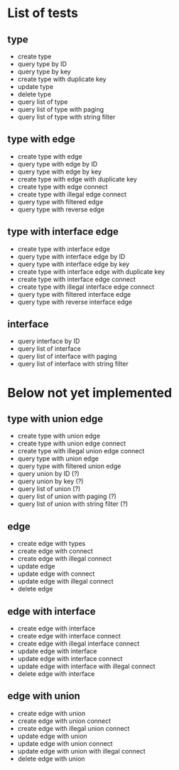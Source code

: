 # List of tests

## type
- create type
- query type by ID
- query type by key
- create type with duplicate key
- update type
- delete type
- query list of type
- query list of type with paging
- query list of type with string filter

## type with edge
- create type with edge
- query type with edge by ID
- query type with edge by key
- create type with edge with duplicate key
- create type with edge connect
- create type with illegal edge connect
- query type with filtered edge
- query type with reverse edge

## type with interface edge
- create type with interface edge
- query type with interface edge by ID
- query type with interface edge by key
- create type with interface edge with duplicate key
- create type with interface edge connect
- create type with illegal interface edge connect
- query type with filtered interface edge
- query type with reverse interface edge

## interface
- query interface by ID
- query list of interface
- query list of interface with paging
- query list of interface with string filter

# Below not yet implemented

## type with union edge
- create type with union edge
- create type with union edge connect
- create type with illegal union edge connect
- query type with union edge
- query type with filtered union edge
- query union by ID (?)
- query union by key (?)
- query list of union (?)
- query list of union with paging (?)
- query list of union with string filter (?)

## edge
- create edge with types
- create edge with connect
- create edge with illegal connect
- update edge
- update edge with connect
- update edge with illegal connect
- delete edge

## edge with interface
- create edge with interface
- create edge with interface connect
- create edge with illegal interface connect
- update edge with interface
- update edge with interface connect
- update edge with interface with illegal connect
- delete edge with interface

## edge with union
- create edge with union
- create edge with union connect
- create edge with illegal union connect
- update edge with union
- update edge with union connect
- update edge with union with illegal connect
- delete edge with union